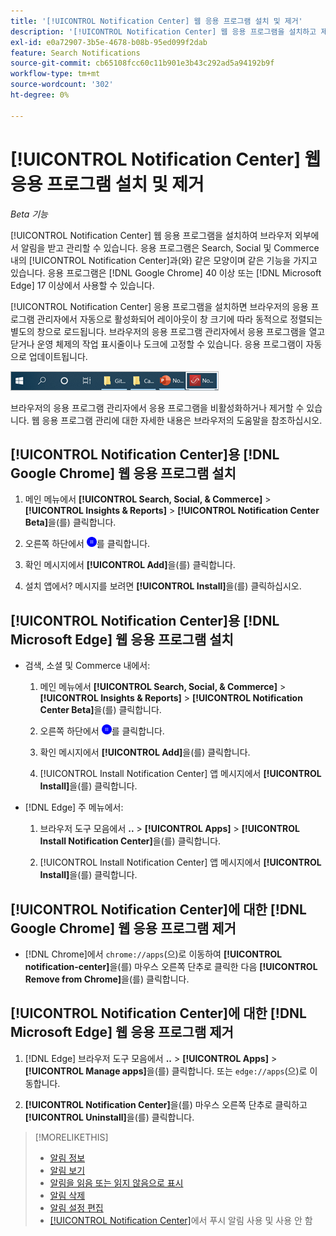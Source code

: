 ```yaml
---
title: '[!UICONTROL Notification Center] 웹 응용 프로그램 설치 및 제거'
description: '[!UICONTROL Notification Center] 웹 응용 프로그램을 설치하고 제거하는 방법에 대해 알아봅니다.'
exl-id: e0a72907-3b5e-4678-b08b-95ed099f2dab
feature: Search Notifications
source-git-commit: cb65108fcc60c11b901e3b43c292ad5a94192b9f
workflow-type: tm+mt
source-wordcount: '302'
ht-degree: 0%

---
```


# [!UICONTROL Notification Center] 웹 응용 프로그램 설치 및 제거

*Beta 기능*

[!UICONTROL Notification Center] 웹 응용 프로그램을 설치하여 브라우저 외부에서 알림을 받고 관리할 수 있습니다. 응용 프로그램은 Search, Social 및 Commerce 내의 [!UICONTROL Notification Center]과(와) 같은 모양이며 같은 기능을 가지고 있습니다. 응용 프로그램은 [!DNL Google Chrome] 40 이상 또는 [!DNL Microsoft Edge] 17 이상에서 사용할 수 있습니다.

[!UICONTROL Notification Center] 응용 프로그램을 설치하면 브라우저의 응용 프로그램 관리자에서 자동으로 활성화되어 레이아웃이 창 크기에 따라 동적으로 정렬되는 별도의 창으로 로드됩니다. 브라우저의 응용 프로그램 관리자에서 응용 프로그램을 열고 닫거나 운영 체제의 작업 표시줄이나 도크에 고정할 수 있습니다. 응용 프로그램이 자동으로 업데이트됩니다.

![Microsoft Windows 작업 표시줄의 알림 센터 아이콘](/help/search-social-commerce/assets/windows-taskbar.png "Microsoft Windows 작업 표시줄의 알림 센터 아이콘")

브라우저의 응용 프로그램 관리자에서 응용 프로그램을 비활성화하거나 제거할 수 있습니다. 웹 응용 프로그램 관리에 대한 자세한 내용은 브라우저의 도움말을 참조하십시오.

## [!UICONTROL Notification Center]용 [!DNL Google Chrome] 웹 응용 프로그램 설치

1. 메인 메뉴에서 **[!UICONTROL Search, Social, & Commerce]** > **[!UICONTROL Insights & Reports]** > **[!UICONTROL Notification Center Beta]**&#x200B;을(를) 클릭합니다.

1. 오른쪽 하단에서 ![알림 센터 웹 앱 설치](/help/search-social-commerce/assets/notifications-install-app.png "알림 센터 웹 앱 설치")를 클릭합니다.

1. 확인 메시지에서 **[!UICONTROL Add]**&#x200B;을(를) 클릭합니다.

1. 설치 앱에서? 메시지를 보려면 **[!UICONTROL Install]**&#x200B;을(를) 클릭하십시오.

## [!UICONTROL Notification Center]용 [!DNL Microsoft Edge] 웹 응용 프로그램 설치

* 검색, 소셜 및 Commerce 내에서:

   1. 메인 메뉴에서 **[!UICONTROL Search, Social, & Commerce]** > **[!UICONTROL Insights & Reports]** > **[!UICONTROL Notification Center Beta]**&#x200B;을(를) 클릭합니다.

   1. 오른쪽 하단에서 ![알림 센터 웹 앱 설치](/help/search-social-commerce/assets/notifications-install-app.png "알림 센터 웹 앱 설치")를 클릭합니다.

   1. 확인 메시지에서 **[!UICONTROL Add]**&#x200B;을(를) 클릭합니다.

   1. [!UICONTROL Install Notification Center] 앱 메시지에서 **[!UICONTROL Install]**&#x200B;을(를) 클릭합니다.

* [!DNL Edge] 주 메뉴에서:

   1. 브라우저 도구 모음에서 **..** > **[!UICONTROL Apps]** > **[!UICONTROL Install Notification Center]**&#x200B;을(를) 클릭합니다.

   1. [!UICONTROL Install Notification Center] 앱 메시지에서 **[!UICONTROL Install]**&#x200B;을(를) 클릭합니다.

## [!UICONTROL Notification Center]에 대한 [!DNL Google Chrome] 웹 응용 프로그램 제거

* [!DNL Chrome]에서 `chrome://apps`(으)로 이동하여 **[!UICONTROL notification-center]**&#x200B;을(를) 마우스 오른쪽 단추로 클릭한 다음 **[!UICONTROL Remove from Chrome]**&#x200B;을(를) 클릭합니다.

## [!UICONTROL Notification Center]에 대한 [!DNL Microsoft Edge] 웹 응용 프로그램 제거

1. [!DNL Edge] 브라우저 도구 모음에서 **..** > **[!UICONTROL Apps]** > **[!UICONTROL Manage apps]**&#x200B;을(를) 클릭합니다. 또는 `edge://apps`(으)로 이동합니다.

1. **[!UICONTROL Notification Center]**&#x200B;을(를) 마우스 오른쪽 단추로 클릭하고 **[!UICONTROL Uninstall]**&#x200B;을(를) 클릭합니다.

>[!MORELIKETHIS]
>
>* [알림 정보](/help/search-social-commerce/notifications/notification-about.md)
>* [알림 보기](notification-view.md)
>* [알림을 읽음 또는 읽지 않음으로 표시](notification-mark-read-unread.md)
>* [알림 삭제](notification-delete.md)
>* [알림 설정 편집](notification-edit.md)
>* [[!UICONTROL Notification Center]](notifications-push-enable-disable.md)에서 푸시 알림 사용 및 사용 안 함
